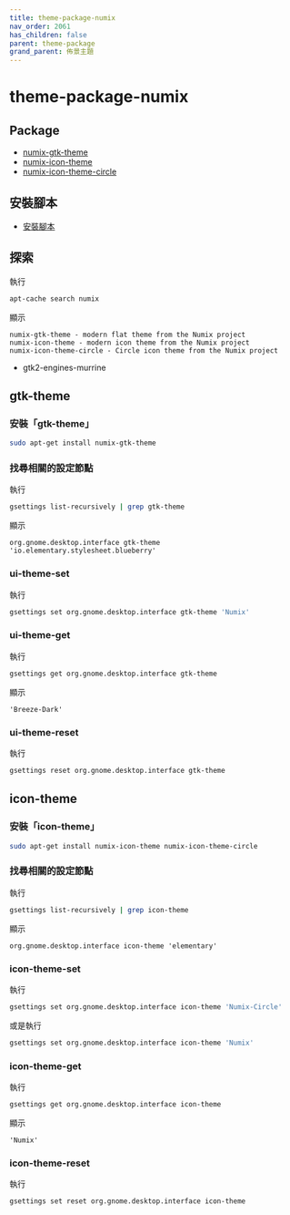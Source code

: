 ```yaml
---
title: theme-package-numix
nav_order: 2061
has_children: false
parent: theme-package
grand_parent: 佈景主題
---
```



# theme-package-numix


## Package

* [numix-gtk-theme](https://packages.ubuntu.com/jammy/numix-gtk-theme)
* [numix-icon-theme](https://packages.ubuntu.com/jammy/numix-icon-theme)
* [numix-icon-theme-circle](https://packages.ubuntu.com/jammy/numix-icon-theme-circle)


## 安裝腳本

* [安裝腳本](https://github.com/samwhelp/note-about-ubuntu/tree/gh-pages/_demo/adjustment/theme/numix)


## 探索

執行

``` sh
apt-cache search numix
```

顯示

```
numix-gtk-theme - modern flat theme from the Numix project
numix-icon-theme - modern icon theme from the Numix project
numix-icon-theme-circle - Circle icon theme from the Numix project
```


* gtk2-engines-murrine




## gtk-theme


### 安裝「gtk-theme」

``` sh
sudo apt-get install numix-gtk-theme
```

### 找尋相關的設定節點

執行

``` sh
gsettings list-recursively | grep gtk-theme
```

顯示

```
org.gnome.desktop.interface gtk-theme 'io.elementary.stylesheet.blueberry'
```

### ui-theme-set

執行

``` sh
gsettings set org.gnome.desktop.interface gtk-theme 'Numix'
```

### ui-theme-get

執行

``` sh
gsettings get org.gnome.desktop.interface gtk-theme
```

顯示

```
'Breeze-Dark'
```

### ui-theme-reset

執行

``` sh
gsettings reset org.gnome.desktop.interface gtk-theme
```




## icon-theme


### 安裝「icon-theme」

``` sh
sudo apt-get install numix-icon-theme numix-icon-theme-circle
```

### 找尋相關的設定節點

執行

``` sh
gsettings list-recursively | grep icon-theme
```

顯示

```
org.gnome.desktop.interface icon-theme 'elementary'
```


### icon-theme-set


執行

``` sh
gsettings set org.gnome.desktop.interface icon-theme 'Numix-Circle'
```

或是執行

``` sh
gsettings set org.gnome.desktop.interface icon-theme 'Numix'
```

### icon-theme-get

執行

``` sh
gsettings get org.gnome.desktop.interface icon-theme
```

顯示

```
'Numix'
```

### icon-theme-reset

執行

``` sh
gsettings set reset org.gnome.desktop.interface icon-theme
```
